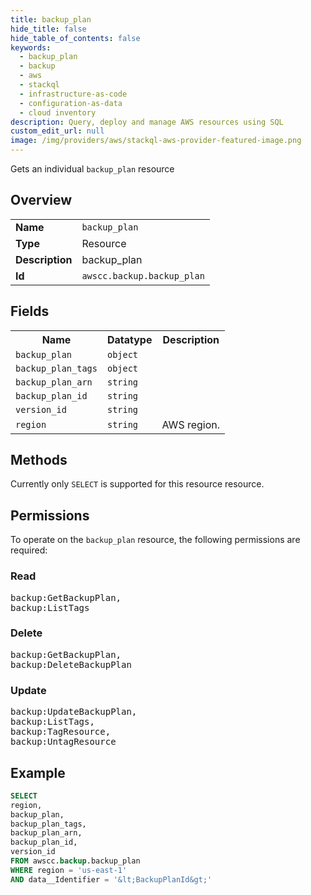 ```yaml
---
title: backup_plan
hide_title: false
hide_table_of_contents: false
keywords:
  - backup_plan
  - backup
  - aws
  - stackql
  - infrastructure-as-code
  - configuration-as-data
  - cloud inventory
description: Query, deploy and manage AWS resources using SQL
custom_edit_url: null
image: /img/providers/aws/stackql-aws-provider-featured-image.png
---
```

Gets an individual <code>backup_plan</code> resource

## Overview
<table><tbody>
<tr><td><b>Name</b></td><td><code>backup_plan</code></td></tr>
<tr><td><b>Type</b></td><td>Resource</td></tr>
<tr><td><b>Description</b></td><td>backup_plan</td></tr>
<tr><td><b>Id</b></td><td><code>awscc.backup.backup_plan</code></td></tr>
</tbody></table>

## Fields
<table><tbody>
<tr><th>Name</th><th>Datatype</th><th>Description</th></tr>
<tr><td><code>backup_plan</code></td><td><code>object</code></td><td></td></tr>
<tr><td><code>backup_plan_tags</code></td><td><code>object</code></td><td></td></tr>
<tr><td><code>backup_plan_arn</code></td><td><code>string</code></td><td></td></tr>
<tr><td><code>backup_plan_id</code></td><td><code>string</code></td><td></td></tr>
<tr><td><code>version_id</code></td><td><code>string</code></td><td></td></tr>
<tr><td><code>region</code></td><td><code>string</code></td><td>AWS region.</td></tr>

</tbody></table>

## Methods
Currently only <code>SELECT</code> is supported for this resource resource.

## Permissions

To operate on the <code>backup_plan</code> resource, the following permissions are required:

### Read
<pre>
backup:GetBackupPlan,
backup:ListTags</pre>

### Delete
<pre>
backup:GetBackupPlan,
backup:DeleteBackupPlan</pre>

### Update
<pre>
backup:UpdateBackupPlan,
backup:ListTags,
backup:TagResource,
backup:UntagResource</pre>


## Example
```sql
SELECT
region,
backup_plan,
backup_plan_tags,
backup_plan_arn,
backup_plan_id,
version_id
FROM awscc.backup.backup_plan
WHERE region = 'us-east-1'
AND data__Identifier = '&lt;BackupPlanId&gt;'
```
